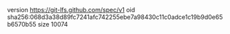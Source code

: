 version https://git-lfs.github.com/spec/v1
oid sha256:068d3a38d89fc7241afc742255ebe7a98430c11c0adce1c19b9d0e65b6570b55
size 10074
